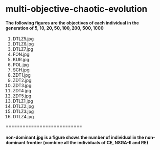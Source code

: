 # multi-objective-chaotic-evolution

#### The following figures are the objectives of each individual in the generation of 5, 10, 20, 50, 100, 200, 500, 1000
1. DTLZ5.jpg
1. DTLZ6.jpg
1. DTLZ7.jpg
1. FON.jpg
1. KUR.jpg
1. POL.jpg
1. SCH.jpg
1. ZDT1.jpg
1. ZDT2.jpg
1. ZDT3.jpg
1. ZDT4.jpg
1. ZDT5.jpg
1. DTLZ1.jpg
1. DTLZ2.jpg
1. DTLZ3.jpg
1. DTLZ4.jpg


===========================
#### non-dominant.jpg is a figure shows the number of individual in the non-dominant frontier (combine all the individuals of CE, NSGA-II and RE)

